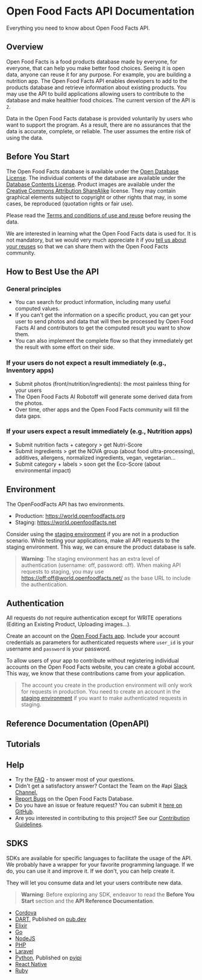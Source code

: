 # Open Food Facts API Documentation

Everything you need to know about Open Food Facts API.

## Overview

Open Food Facts is a food products database made by everyone, for everyone, that can help you make better food choices. Seeing it is open data, anyone can reuse it for any purpose. For example, you are building a nutrition app.
The Open Food Facts API enables developers to add to the products database and retrieve information about existing products. You may use the API to build applications allowing users to contribute to the database and make healthier food choices.
The current version of the API is `2`.

<!--- We can add a disclaimer image beside the next paragraph instead of making it a subheading -->

Data in the Open Food Facts database is provided voluntarily by users who want to support the program. As a result, there are no assurances that the data is accurate, complete, or reliable. The user assumes the entire risk of using the data.

## Before You Start

The Open Food Facts database is available under the [Open Database License](https://opendatacommons.org/licenses/odbl/1.0/). The individual contents of the database are available under the [Database Contents License](https://opendatacommons.org/licenses/dbcl/1.0/).
Product images are available under the [Creative Commons Attribution ShareAlike](https://creativecommons.org/licenses/by-sa/3.0/deed.en) license. They may contain graphical elements subject to copyright or other rights that may, in some cases, be reproduced (quotation rights or fair use).

Please read the [Terms and conditions of use and reuse](https://world.openfoodfacts.org/terms-of-use) before reusing the data.

We are interested in learning what the Open Food Facts data is used for. It is not mandatory, but we would very much appreciate it if you [tell us about your reuses](mailto:contact@openfoodfacts.org) so that we can share them with the Open Food Facts community.

## How to Best Use the API

### General principles

- You can search for product information, including many useful computed values.
- If you can't get the information on a specific product, you can get your user to send photos and data that will then be processed by Open Food Facts AI and contributors to get the computed result you want to show them.
- You can also implement the complete flow so that they immediately get the result with some effort on their side.

### If your users do not expect a result immediately (e.g., Inventory apps)

- Submit photos (front/nutrition/ingredients): the most painless thing for your users
- The Open Food Facts AI Robotoff will generate some derived data from the photos.
- Over time, other apps and the Open Food Facts community will fill the data gaps.

### If your users expect a result immediately (e.g., Nutrition apps)

- Submit nutrition facts + category > get Nutri-Score
- Submit ingredients > get the NOVA group (about food ultra-processing), additives, allergens, normalized ingredients, vegan, vegetarian…
- Submit category + labels > soon get the Eco-Score (about environmental impact)

## Environment

The OpenFoodFacts API has two environments.

- Production: <https://world.openfoodfacts.org>
- Staging: <https://world.openfoodfacts.net>

Consider using the [staging environment]( https://world.openfoodfacts.net) if you are not in a production scenario. While testing your applications, make all API requests to the staging environment. This way, we can ensure the product database is safe.

> **Warning**: The staging environment has an extra level of authentication (username: off, password: off). When making API requests to staging, you may use <https://off:off@world.openfoodfacts.net/> as the base URL to include the authentication.

## Authentication

All requests do not require authentication except for WRITE operations (Editing an Existing Product, Uploading images…).
<!---We may want to explain why -->
Create an account on the [Open Food Facts app](https://world.openfoodfacts.org/). Include your account credentials as parameters for authenticated requests where `user_id` is your username and `password` is your password.

To allow users of your app to contribute without registering individual accounts on the Open Food Facts website, you can create a global account. This way, we know that these contributions came from your application.

> The account you create in the production environment will only work for requests in production. You need to create an account in the [staging environment](https://world.openfoodfacts.net) if you want to make authenticated requests in staging.

## Reference Documentation (OpenAPI)

<!--Add a section that links to the API reference docs -->

## Tutorials
<!--Have different categories of Tutorials and include the links in this session -->

## Help

- Try the [FAQ](https://support.openfoodfacts.org/help/en-gb/12-api) - to answer most of your questions.
- Didn't get a satisfactory answer? Contact the Team on the #api [Slack Channel.](https://slack.openfoodfacts.org/)
- [Report Bugs](https://github.com/openfoodfacts/openfoodfacts-server/issues/new/choose) on the Open Food Facts Database.
- Do you have an issue or feature request? You can submit it [here on GitHub](https://github.com/openfoodfacts/openfoodfacts-server/issues/new).
- Are you interested in contributing to this project? See our [Contribution Guidelines](https://github.com/openfoodfacts/openfoodfacts-server/blob/main/CONTRIBUTING.md).
 <!-- Embed contribution guideline link.-->

## SDKS

SDKs are available for specific languages to facilitate the usage of the API. We probably have a wrapper for your favorite programming language. If we do, you can use it and improve it. If we don't, you can help create it.

They will let you consume data and let your users contribute new data.

> **Warning**: Before exploring any SDK, endeavor to read the **Before You Start** section and the **API Reference Documentation**.

<!--Add published link to the Before you start and  API reference -->

- [Cordova](https://github.com/openfoodfacts/openfoodfacts-cordova-app)
- [DART](https://github.com/openfoodfacts/openfoodfacts-dart/blob/master/DOCUMENTATION.md), Published on [pub.dev](https://pub.dev/packages/openfoodfacts)
- [Elixir](https://github.com/openfoodfacts/openfoodfacts-elixir)
- [Go](https://github.com/openfoodfacts/openfoodfacts-go)
- [NodeJS](https://github.com/openfoodfacts/openfoodfacts-nodejs)
- [PHP](https://github.com/openfoodfacts/openfoodfacts-php)
- [Laravel](https://github.com/openfoodfacts/openfoodfacts-laravel)
- [Python](https://github.com/openfoodfacts/openfoodfacts-python), Published on [pyipi](https://pypi.org/project/openfoodfacts/)
- [React Native](https://github.com/openfoodfacts/openfoodfacts-react-native)
- [Ruby](https://github.com/openfoodfacts/openfoodfacts-ruby)